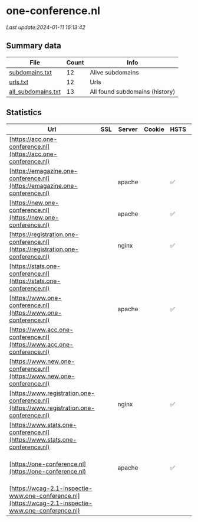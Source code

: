 # one-conference.nl
*Last update:2024-01-11 16:13:42*
## Summary data
| File       | Count | Info |
|------------|-------|------|
|[subdomains.txt](/data/one-conference/subdomains.txt)|12|Alive subdomains|
|[urls.txt](/data/one-conference/urls.txt)|12|Urls|
|[all_subdomains.txt](/data/one-conference/all_subdomains.txt)|13|All found subdomains (history)|
## Statistics
| Url | SSL | Server | Cookie | HSTS | CSP | XFO | XXP | RP | Tech |
|------------|-------|------|------|------|------|------|------|------|------|
|[https://acc.one-conference.nl](https://acc.one-conference.nl)| | | | | | | |:white_check_mark: |Apache HTTP Server H...|
|[https://emagazine.one-conference.nl](https://emagazine.one-conference.nl)| |apache| |:white_check_mark: |:warning: |:white_check_mark: |:white_check_mark: |:white_check_mark: |Apache HTTP Server B...|
|[https://new.one-conference.nl](https://new.one-conference.nl)| |apache| |:white_check_mark: |:white_check_mark: |:white_check_mark: |:white_check_mark: |Apache HTTP Server H...|
|[https://registration.one-conference.nl](https://registration.one-conference.nl)| |nginx| |:white_check_mark: |:warning: |:white_check_mark: |:white_check_mark: |:white_check_mark: |HSTS Nginx Plesk|
|[https://stats.one-conference.nl](https://stats.one-conference.nl)| | | | | | | |:white_check_mark: |Apache HTTP Server H...|
|[https://www.one-conference.nl](https://www.one-conference.nl)| |apache| |:white_check_mark: |:white_check_mark: |:white_check_mark: |:white_check_mark: |Apache HTTP Server H...|
|[https://www.acc.one-conference.nl](https://www.acc.one-conference.nl)| | | | | | | |:white_check_mark: |Apache HTTP Server H...|
|[https://www.new.one-conference.nl](https://www.new.one-conference.nl)| | | | | | | |:white_check_mark: |Apache HTTP Server H...|
|[https://www.registration.one-conference.nl](https://www.registration.one-conference.nl)| |nginx| |:white_check_mark: |:warning: |:white_check_mark: |:white_check_mark: |:white_check_mark: |HSTS Nginx Plesk|
|[https://www.stats.one-conference.nl](https://www.stats.one-conference.nl)| | | | | | | |:white_check_mark: |Apache HTTP Server H...|
|[https://one-conference.nl](https://one-conference.nl)| |apache| |:white_check_mark: |:white_check_mark: |:white_check_mark: |:white_check_mark: |Apache HTTP Server H...|
|[https://wcag-2.1-inspectie-www.one-conference.nl](https://wcag-2.1-inspectie-www.one-conference.nl)| | | | | | | |:white_check_mark: |Apache HTTP Server H...|